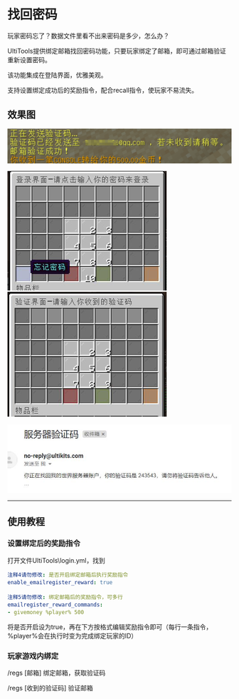 # 找回密码

玩家密码忘了？数据文件里看不出来密码是多少，怎么办？

UltiTools提供绑定邮箱找回密码功能，只要玩家绑定了邮箱，即可通过邮箱验证重新设置密码。

该功能集成在登陆界面，优雅美观。

支持设置绑定成功后的奖励指令，配合recall指令，使玩家不易流失。

## 效果图

![](/assets/邮箱验证奖励.png)

![](/assets/找回密码1.jpg)![](/assets/找回密码2.jpg)

![](/assets/找回密码3.jpg)

---

## 使用教程

### 设置绑定后的奖励指令

打开文件UltiTools\login.yml，找到

```yaml
注释4请勿修改: 是否开启绑定邮箱后执行奖励指令
enable_emailregister_reward: true

注释5请勿修改: 绑定邮箱后的奖励指令，可多行
emailregister_reward_commands:
- givemoney %player% 500
```

将是否开启设为true，再在下方按格式编辑奖励指令即可（每行一条指令，%player%会在执行时变为完成绑定玩家的ID）

### 玩家游戏内绑定

/regs \[邮箱\] 绑定邮箱，获取验证码

/regs \[收到的验证码\] 验证邮箱



